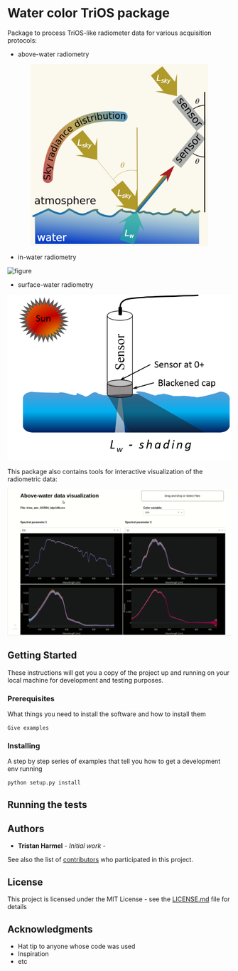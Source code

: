 # Water color TriOS package

Package to process TriOS-like radiometer data for various acquisition protocols:
- above-water radiometry

<p align="center">
    <img src="images/above_water_system.png" width="400">
</p>

- in-water radiometry

![figure](images/inwater_water_system.png) 

- surface-water radiometry

![figure](images/surface_water_radiometry.png)

This package also contains tools for interactive visualization of the radiometric data: 

![animated1](images/visu_trios_data.gif)

## Getting Started

These instructions will get you a copy of the project up and running on your local machine for development and testing purposes.

### Prerequisites

What things you need to install the software and how to install them

```
Give examples
```

### Installing

A step by step series of examples that tell you how to get a development env running


```
python setup.py install
```

## Running the tests



## Authors

* **Tristan Harmel** - *Initial work* -

See also the list of [contributors](https://github.com/your/project/contributors) who participated in this project.

## License

This project is licensed under the MIT License - see the [LICENSE.md](LICENSE.md) file for details

## Acknowledgments

* Hat tip to anyone whose code was used
* Inspiration
* etc
